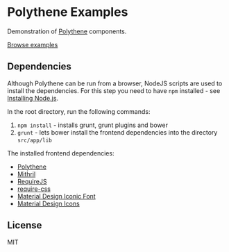 # Polythene Examples

Demonstration of [Polythene](https://github.com/ArthurClemens/Polythene) components.

[Browse examples](http://arthurclemens.github.io/Polythene-Examples/index.html)


## Dependencies

Although Polythene can be run from a browser, NodeJS scripts are used to install the dependencies. For this step you need to have `npm` installed - see [Installing Node.js](https://docs.npmjs.com/getting-started/installing-node).

In the root directory, run the following commands:

1. `npm install` - installs grunt, grunt plugins and bower
2. `grunt` - lets bower install the frontend dependencies into the directory `src/app/lib`


The installed frontend dependencies:

* [Polythene](https://github.com/ArthurClemens/Polythene)
* [Mithril](http://lhorie.github.io/mithril)
* [RequireJS](http://requirejs.org)
* [require-css](https://github.com/guybedford/require-css)
* [Material Design Iconic Font](https://github.com/zavoloklom/material-design-iconic-font)
* [Material Design Icons](https://github.com/Templarian/MaterialDesign)


## License

MIT


